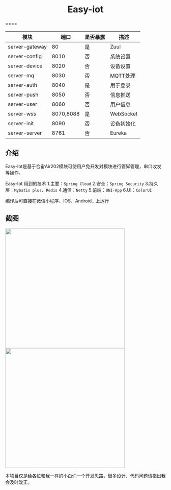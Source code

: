 
<h1 align="center">Easy-iot</h1>
====  
  
 |模块|端口|是否暴露|描述   |
 | ------------- | ------------- | -------------  | -------------  |
 |server-gateway|80|是|Zuul|
 |server-config|8010|否|系统设置|
 |server-device|8020|否|设备设置|
 |server-mq|8030|否|MQTT处理|
 |server-auth|8040|是|用于登录|
 |server-push|8050|否|信息推送|
 |server-user|8060|否|用户信息|
 |server-wss|8070,8088|是|WebSocket|
 |server-init|8090|否|设备初始化|
 |server-server|8761|否|Eureka|
 

**介绍**
---
Easy-Iot是基于合宙Air202模块可使用户免开发对模块进行管脚管理，串口收发等操作。  

Easy-Iot 用到的技术
1.主要：`Spring Cloud`
2.安全：`Spring Security`
3.持久层：`Mybatis plus`、`Redis`
4.通信：`Netty`
5.前端：`UNI-App`
6.UI：`ColorUI`

编译后可直接在微信小程序、IOS、Android...上运行

**截图**
---
<img src="https://github.com/tounans/easyiot/blob/master/data/img/home.png" width="375" />
<img src="https://github.com/tounans/easyiot/blob/master/data/img/msg.png" width="375" />


本项目仅是给各位和我一样的小白们一个开发思路，很多设计、代码问题请指出我会及时改正。
